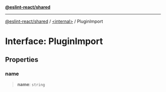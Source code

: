 [**@eslint-react/shared**](../../README.md)

***

[@eslint-react/shared](../../README.md) / [\<internal\>](../README.md) / PluginImport

# Interface: PluginImport

## Properties

### name

> **name**: `string`
